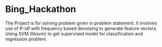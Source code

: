# Bing_Hackathon

The Project is for solving problem given in problem statement.
It involves use of tf-idf with frequency based denoising to generate feature vectors.
Using SVM (libsvm) to get supervised model for classification and regression problem.
